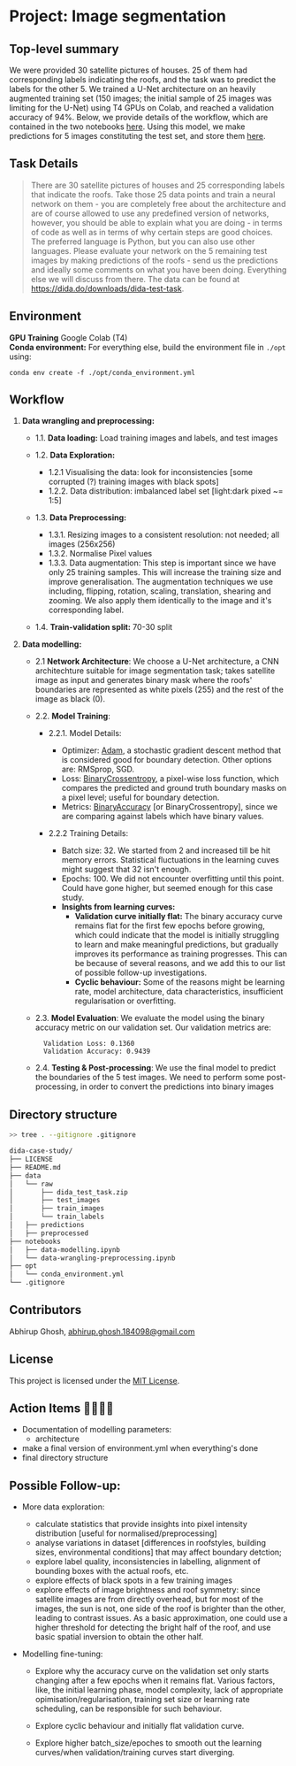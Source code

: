# Project: Image segmentation

## **Top-level summary**
We were provided 30 satellite pictures of houses. 25 of them had corresponding labels indicating the roofs, and the task was to predict the labels for the other 5. We trained a U-Net architecture on an heavily augmented training set (150 images; the initial sample of 25 images was limiting for the U-Net) using T4 GPUs on Colab, and reached a validation accuracy of 94%. Below, we provide details of the workflow, which are contained in the two notebooks [here](./notebooks/). Using this model, we make predictions for 5 images constituting the test set, and store them [here](./data/predictions/).

## Task Details

> There are 30 satellite pictures of houses and 25 corresponding labels that indicate the roofs. Take those 25 data points and train a neural network on them - you are completely free about the architecture and are of course allowed to use any predefined version of networks, however, you should be able to explain what you are doing - in terms of code as well as in terms of why certain steps are good choices. The preferred language is Python, but you can also use other languages. Please evaluate your network on the 5 remaining test images by making predictions of the roofs - send us the predictions and ideally some comments on what you have been doing. Everything else we will discuss from there. The data can be found at https://dida.do/downloads/dida-test-task.

## Environment

**GPU Training** Google Colab (T4)  
**Conda environment:** For everything else, build the environment file in `./opt` using:
```
conda env create -f ./opt/conda_environment.yml
```

## Workflow

1. **Data wrangling and preprocessing:** 

    - 1.1. **Data loading:** Load training images and labels, and test images  

    - 1.2. **Data Exploration:**  
        - 1.2.1 Visualising the data: look for inconsistencies [some corrupted (?) training images with black spots]  
        - 1.2.2. Data distribution: imbalanced label set [light:dark pixed ~= 1:5]  

    - 1.3. **Data Preprocessing:**  
        - 1.3.1. Resizing images to a consistent resolution: not needed; all images (256x256)
        - 1.3.2. Normalise Pixel values
        - 1.3.3. Data augmentation: This step is important since we have only 25 training samples. This will increase the training size and improve generalisation. The augmentation techniques we use including, flipping, rotation, scaling, translation, shearing and zooming. We also apply them identically to the image and it's corresponding label.  

    - 1.4. **Train-validation split:** 70-30 split  

2. **Data modelling:**  
    - 2.1 **Network Architecture**: We choose a U-Net architecture, a CNN architechture suitable for image segmentation task; takes satellite image as input and generates binary mask where the roofs' boundaries are represented as white pixels (255) and the rest of the image as black (0).
    
    - 2.2. **Model Training**:

        - 2.2.1. Model Details:

            * Optimizer: [Adam](https://keras.io/api/optimizers/adam/), a stochastic gradient descent method that is considered good for boundary detection. Other options are: RMSprop, SGD.
            * Loss: [BinaryCrossentropy](https://keras.io/api/losses/probabilistic_losses/#binarycrossentropy-class), a pixel-wise loss function, which compares the predicted and ground truth boundary masks on a pixel level; useful for boundary detection.
            * Metrics: [BinaryAccuracy](https://keras.io/api/metrics/accuracy_metrics/#binaryaccuracy-class) [or BinaryCrossentropy], since we are comparing against labels which have binary values.


        - 2.2.2 Training Details:

            * Batch size: 32. We started from 2 and increased till be hit memory errors. Statistical fluctuations in the learning cuves might suggest that 32 isn't enough.
            * Epochs: 100. We did not encounter overfitting until this point. Could have gone higher, but seemed enough for this case study.
            - **Insights from learning curves:** 
                * **Validation curve initially flat:** The binary accuracy curve remains flat for the first few epochs before growing, which could indicate that the model is initially struggling to learn and make meaningful predictions, but gradually improves its performance as training progresses. This can be because of several reasons, and we add this to our list of possible follow-up investigations.
                * **Cyclic behaviour:** Some of the reasons might be learning rate, model architecture, data characteristics, insufficient regularisation or overfitting.
    
    - 2.3. **Model Evaluation**: We evaluate the model using the binary accuracy metric on our validation set. Our validation metrics are:
            
            Validation Loss: 0.1360
            Validation Accuracy: 0.9439
    
    - 2.4. **Testing & Post-processing**: We use the final model to predict the boundaries of the 5 test images. We need to perform some post-processing, in order to convert the predictions into binary images


## Directory structure


```bash
>> tree . --gitignore .gitignore

dida-case-study/
├── LICENSE
├── README.md
├── data
│   └── raw
│       ├── dida_test_task.zip
│       ├── test_images
│       ├── train_images
│       └── train_labels
│   ├── predictions
│   ├── preprocessed
├── notebooks
│   ├── data-modelling.ipynb
│   └── data-wrangling-preprocessing.ipynb
├── opt
│   └── conda_environment.yml
└── .gitignore
```

## Contributors
Abhirup Ghosh, <abhirup.ghosh.184098@gmail.com>



## License
This project is licensed under the [MIT License](./LICENSE).

## Action Items 🚨🚨🚨🚨
* Documentation of modelling parameters:
    * architecture
* make a final version of environment.yml when everything's done
* final directory structure

## Possible Follow-up:
* More data exploration: 
    * calculate statistics that provide insights into pixel intensity distribution [useful for normalised/preprocessing]
    * analyse variations in dataset [differences in roofstyles, building sizes, environmental conditions] that may affect boundary detction; 
    * explore label quality, inconsistencies in labelling, alignment of bounding boxes with the actual roofs, etc.
    * explore effects of black spots in a few training images
    * explore effects of image brightness and roof symmetry: since satellite images are from directly overhead, but for most of the images, the sun is not, one side of the roof is brighter than the other, leading to contrast issues. As a basic approximation, one could use a higher threshold for detecting the bright half of the roof, and use basic spatial inversion to obtain the other half.

* Modelling fine-tuning:
    * Explore why the accuracy curve on the validation set only starts changing after a few epochs when it remains flat. Various factors, like, the initial learning phase, model complexity, lack of appropriate opimisation/regularisation, training set size or learning rate scheduling, can be responsible for such behaviour.

    * Explore cyclic behaviour and initially flat validation curve.

    * Explore higher batch_size/epoches to smooth out the learning curves/when validation/training curves start diverging.

